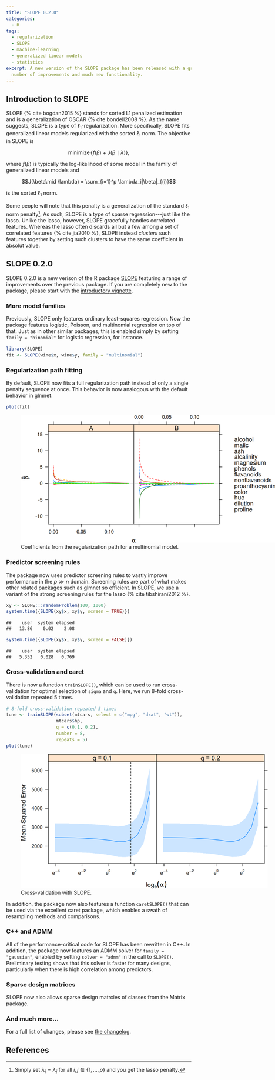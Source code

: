 ```yaml
---
title: "SLOPE 0.2.0"
categories:
  - R
tags:
  - regularization
  - SLOPE
  - machine-learning
  - generalized linear models
  - statistics
excerpt: A new version of the SLOPE package has been released with a great
  number of improvements and much new functionality.
---
```




## Introduction to SLOPE

SLOPE {% cite bogdan2015 %} stands for sorted L1 penalized estimation and
is a generalization of OSCAR {% cite bondell2008 %}. As the name 
suggests, SLOPE
is a type of $\ell_1$-regularization. More specifically, SLOPE fits 
generalized linear models regularized with the sorted $\ell_1$ norm. The
objective in SLOPE is

$$
\operatorname{minimize}\left\{ f(\beta) + J(\beta \mid \lambda)\right\},
$$

where $f(\beta)$ is typically the log-likelihood of some model in the 
family of generalized linear models and 

$$J(\beta\mid \lambda) = \sum_{i=1}^p \lambda_i|\beta|_{(i)}$$

is the
sorted $\ell_1$ norm.

Some people will note that this penalty is a generalization
of the standard $\ell_1$ norm penalty[^1]. As such,
SLOPE is a type of sparse regression---just like the lasso. Unlike the lasso,
however, SLOPE gracefully handles correlated features.
Whereas the lasso often discards all but a few among a set of 
correlated features {% cite jia2010 %}, 
SLOPE instead *clusters* such features together by setting such clusters to
have the same coefficient in absolut value.

[^1]: Simply set $\lambda_i = \lambda_j$ for all $i,j \in \{1,\dots,p\}$ and you get the lasso penalty.

## SLOPE 0.2.0

SLOPE 0.2.0 is a new verison of the R package
[SLOPE](https://CRAN.R-project.org/package=SLOPE) featuring a range of
improvements over the previous package. If you are completely new to the 
package, please start with the [introductory vignette](https://jolars.github.io/SLOPE/articles/introduction.html).

### More model families

Previously, SLOPE only features ordinary least-squares regression. Now the
package features logistic, Poisson, and multinomial regression on top of that.
Just as in other similar packages, this is enabled simply by
setting `family = "binomial"` for logistic regression, for instance.


```r
library(SLOPE)
fit <- SLOPE(wine$x, wine$y, family = "multinomial")
```

### Regularization path fitting

By default, SLOPE now fits a full regularization path instead of
only a single penalty sequence at once. This behavior is now analogous with the 
default behavior in glmnet.


```r
plot(fit)
```

<figure class="align-center" style="width: 768px">
<img src="/2020-04-14-slope-0.2.0_files/figure-html/unnamed-chunk-3-1.png" alt="Coefficients from the regularization path for a multinomial model." width="768" />
<figcaption>Coefficients from the regularization path for a multinomial model.</figcaption>
</figure>

### Predictor screening rules

The package now uses predictor screening rules to vastly improve performance
in the $p \gg n$ domain. Screening rules are part of what makes
other related packages such as glmnet so efficient. In SLOPE, we use a
variant of the strong screening rules for the lasso {% cite tibshirani2012 %}.


```r
xy <- SLOPE:::randomProblem(100, 1000)
system.time({SLOPE(xy$x, xy$y, screen = TRUE)})
```

```
##    user  system elapsed 
##   13.86    0.02    2.08
```

```r
system.time({SLOPE(xy$x, xy$y, screen = FALSE)})
```

```
##    user  system elapsed 
##   5.352   0.028   0.769
```

### Cross-validation and caret

There is now a function `trainSLOPE()`, which can be used to run
cross-validation for optimal selection of `sigma` and `q`. Here, we run
8-fold cross-validation repeated 5 times.


```r
# 8-fold cross-validation repeated 5 times
tune <- trainSLOPE(subset(mtcars, select = c("mpg", "drat", "wt")),
                   mtcars$hp,
                   q = c(0.1, 0.2),
                   number = 8,
                   repeats = 5)
plot(tune)
```

<figure class="align-center" style="width: 672px">
<img src="/2020-04-14-slope-0.2.0_files/figure-html/unnamed-chunk-5-1.png" alt="Cross-validation with SLOPE." width="672" />
<figcaption>Cross-validation with SLOPE.</figcaption>
</figure>

In addition, the package now also features a function `caretSLOPE()` that
can be used via the excellent caret package, which enables a swath
of resampling methods and comparisons.

### C++ and ADMM

All of the performance-critical code for SLOPE has been rewritten in 
C++. In addition, the package now features an ADMM solver for
`family = "gaussian"`, enabled by setting `solver = "admm"` in the call
to `SLOPE()`. Preliminary testing shows that this solver is faster for
many designs, particularly when there is high correlation among predictors.

### Sparse design matrices

SLOPE now also allows sparse design matrcies of classes from the Matrix package.

### And much more...

For a full list of changes, please
see [the changelog](https://jolars.github.io/SLOPE/news/index.html#slope-0-2-0-unreleased).

## References
